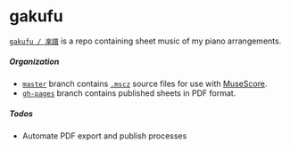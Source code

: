 # gakufu

[`gakufu / 楽譜`](https://github.com/poly2d/gakufu) is a repo containing sheet music of my piano arrangements. 

##### Organization

- [`master`](https://github.com/poly2d/gakufu/tree/master/) branch contains [`.mscz`](https://musescore.org/en/handbook/file-formats#mscz) source files for use with [MuseScore](https://musescore.org).
- [`gh-pages`](https://github.com/poly2d/gakufu/tree/gh-pages) branch contains published sheets in PDF format.

##### Todos

- Automate PDF export and publish processes
